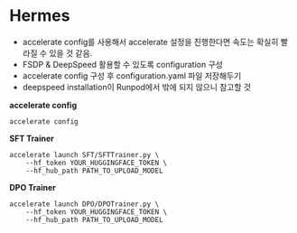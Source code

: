 # Hermes

- accelerate config를 사용해서 accelerate 설정을 진행한다면 속도는 확실히 빨라질 수 있을 것 같음.
- FSDP & DeepSpeed 활용할 수 있도록 configuration 구성
- accelerate config 구성 후 configuration.yaml 파일 저장해두기
- deepspeed installation이 Runpod에서 밖에 되지 않으니 참고할 것

**accelerate config**
```
accelerate config
```

**SFT Trainer**
```
accelerate launch SFT/SFTTrainer.py \
    --hf_token YOUR_HUGGINGFACE_TOKEN \
    --hf_hub_path PATH_TO_UPLOAD_MODEL 
```

**DPO Trainer**
```
accelerate launch DPO/DPOTrainer.py \
    --hf_token YOUR_HUGGINGFACE_TOKEN \
    --hf_hub_path PATH_TO_UPLOAD_MODEL 
```